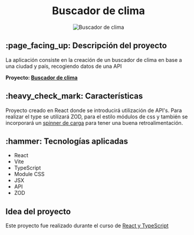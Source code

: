 <h1 align="center">Buscador de clima</h1>
<div align="center">
    <img src="https://github.com/user-attachments/assets/9f0c29bf-4416-478f-9380-248479167e0c" alt="Buscador de clima"> 
</div>

<h2> :page_facing_up: Descripción del proyecto</h2>

<p> La aplicación consiste en la creación de un buscador de clima en base a una ciudad y país, recogiendo
datos de una API</p>

<b>Proyecto: <a href="https://celadon-biscuit-9b2472.netlify.app/" target="_blank">Buscador de clima</a></b>

<h2> :heavy_check_mark: Características</h2>
<p> Proyecto creado en React donde se introducirá utilización de API's.
  Para realizar el type se utilizará ZOD, para el estilo módulos de css y también 
  se incorporará un <a href="https://tobiasahlin.com/spinkit/">spinner de carga</a> para tener una buena retroalimentación.
</p>

<h2> :hammer: Tecnologías aplicadas</h2>

<ul>
  <li>React</li>
  <li>Vite</li>
  <li>TypeScript</li>
  <li>Module CSS</li>
  <li>JSX</li>
  <li>API</li>
  <li>ZOD</li>
</ul>

<h2>Idea del proyecto</h2>
<p>Este proyecto fue realizado durante el curso de <a href="https://www.udemy.com/course/react-de-principiante-a-experto-creando-mas-de-10-aplicaciones/?couponCode=KEEPLEARNING">React y TypeScript</a></p>
